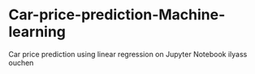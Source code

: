 # Car-price-prediction-Machine-learning
Car price prediction using linear regression on Jupyter Notebook
ilyass ouchen
